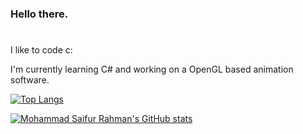 ### Hello there.

#
I like to code c:

I'm currently learning C# and working on a OpenGL based animation software.


<!--
**PFornax/PFornax** is a ✨ _special_ ✨ repository because its `README.md` (this file) appears on your GitHub profile.

Here are some ideas to get you started:

- 🔭 I’m currently working on ...
- 🌱 I’m currently learning ...
- 👯 I’m looking to collaborate on ...
- 🤔 I’m looking for help with ...
- 💬 Ask me about ...
- 📫 How to reach me: ...
- 😄 Pronouns: ...
- ⚡ Fun fact: ...
-->



[![Top Langs](https://github-readme-stats.vercel.app/api?username=PFornax&theme=algolia&show_icons=true)](https://www.youtube.com/watch?v=dQw4w9WgXcQ)


[![Mohammad Saifur Rahman's GitHub stats](https://github-readme-stats.vercel.app/api/top-langs?username=PFornax&hide=html,scss,stylus,blade,jupyter%20notebook,python,css,shell,batchfile,dockerfile,typescript&theme=algolia&show_icons=true)](https://www.youtube.com/watch?v=dQw4w9WgXcQ)
